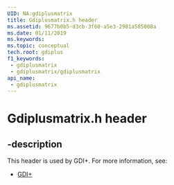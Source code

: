 ```yaml
---
UID: NA:gdiplusmatrix
title: Gdiplusmatrix.h header
ms.assetid: 9677b0b5-d3cb-3f60-a5e3-2981a585008a
ms.date: 01/11/2019
ms.keywords: 
ms.topic: conceptual
tech.root: gdiplus
f1_keywords:
 - gdiplusmatrix
 - gdiplusmatrix/gdiplusmatrix
api_name:
 - gdiplusmatrix
---
```


# Gdiplusmatrix.h header


## -description

This header is used by GDI+. For more information, see:

- [GDI+](../_gdiplus/index.md)

